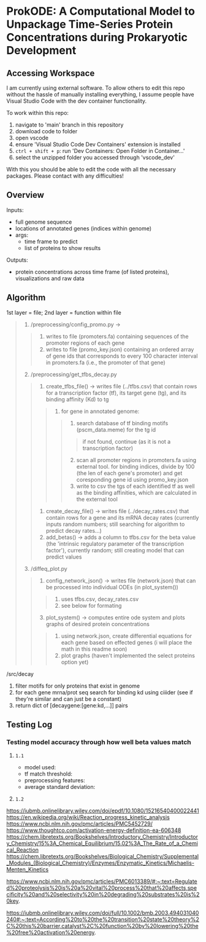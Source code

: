 # ProkODE: A Computational Model to Unpackage Time-Series Protein Concentrations during Prokaryotic Development

## Accessing Workspace

I am currently using external software. To allow others to edit this repo without the hassle of manually installing everything, I assume people have Visual Studio Code with the dev container functionality.

To work within this repo:
1. navigate to 'main' branch in this repository
2. download code to folder
3. open vscode
4. ensure 'Visual Studio Code Dev Containers' extension is installed
5. `ctrl + shift + p`: run 'Dev Containers: Open Folder in Container...'
6. select the unzipped folder you accessed through 'vscode_dev'

With this you should be able to edit the code with all the necessary packages. Please contact with any difficulties!

## Overview

Inputs:
- full genome sequence
- locations of annotated genes (indices within genome)
- args:
  - time frame to predict
  - list of proteins to show results

Outputs:
- protein concentrations across time frame (of listed proteins), visualizations and raw data

## Algorithm

1st layer = file; 2nd layer = function within file

> 1. /preprocessing/config_promo.py ->
>> 1. writes to file (promoters.fa) containing sequences of the promoter regions of each gene
>> 2. writes to file (promo_key.json) containing an ordered array of gene ids that corresponds to every 100 character interval in promoters.fa (i.e., the promoter of that gene)
> 2. /preprocessing/get_tfbs_decay.py
>> 1. create_tfbs_file() -> writes file (../tfbs.csv) that contain rows for a transcription factor (tf), its target gene (tg), and its binding affinity (Kd) to tg
>>> 1. for gene in annotated genome:
>>>> 1. search database of tf binding motifs (pscm_data.meme) for the tg id
>>>>> if not found, continue (as it is not a transcription factor)
>>>> 2. scan all promoter regions in promoters.fa using external tool. for binding indices, divide by 100 (the len of each gene's promoter) and get coresponding gene id using promo_key.json
>>>> 3. write to csv the tgs of each identified tf as well as the binding affinities, which are calculated in the external tool
>> 1. create_decay_file() -> writes file (../decay_rates.csv) that contain rows for a gene and its mRNA decay rates (currently inputs random numbers; still searching for algorithm to predict decay rates...)
>> 2. add_betas() -> adds a column to tfbs.csv for the beta value (the 'intrinsic regulatory parameter of the transcription factor'), currently random; still creating model that can predict values
> 3. /diffeq_plot.py
>> 1. config_network_json() -> writes file (network.json) that can be processed into individual ODEs (in plot_system())
>>> 1. uses tfbs.csv, decay_rates.csv
>>> 2. see below for formating
>> 3. plot_system() -> computes entire ode system and plots graphs of desired protein concentrations
>>> 1. using network.json, create differential equations for each gene based on effected genes (i will place the math in this readme soon)
>>> 2. plot graphs (haven't implemented the select proteins option yet)

/src/decay
1. filter motifs for only proteins that exist in genome 
2. for each gene mrna/prot seq search for binding kd using ciiider (see if they're similar and can just be a constant)
3. return dict of [decaygene:[gene:kd,...]] pairs

## Testing Log

### Testing model accuracy through how well beta values match
1. `1.1`
   - model used:
   - tf match threshold:
   - preprocessing features:
   - average standard deviation:

2. `1.2`

https://iubmb.onlinelibrary.wiley.com/doi/epdf/10.1080/15216540400022441
https://en.wikipedia.org/wiki/Reaction_progress_kinetic_analysis
https://www.ncbi.nlm.nih.gov/pmc/articles/PMC5452729/
https://www.thoughtco.com/activation-energy-definition-ea-606348
https://chem.libretexts.org/Bookshelves/Introductory_Chemistry/Introductory_Chemistry/15%3A_Chemical_Equilibrium/15.02%3A_The_Rate_of_a_Chemical_Reaction
https://chem.libretexts.org/Bookshelves/Biological_Chemistry/Supplemental_Modules_(Biological_Chemistry)/Enzymes/Enzymatic_Kinetics/Michaelis-Menten_Kinetics

https://www.ncbi.nlm.nih.gov/pmc/articles/PMC6013389/#:~:text=Regulated%20proteolysis%20is%20a%20vital%20process%20that%20affects,specificity%20and%20selectivity%20in%20degrading%20substrates%20is%20key.

https://iubmb.onlinelibrary.wiley.com/doi/full/10.1002/bmb.2003.494031040240#:~:text=According%20to%20the%20transition%20state%20theory%2C%20this%20barrier,catalyst%2C%20function%20by%20lowering%20the%20free%20activation%20energy.

